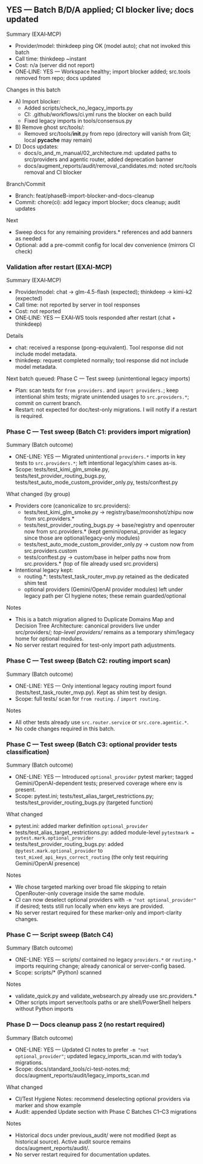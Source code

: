 ## YES — Batch B/D/A applied; CI blocker live; docs updated

Summary (EXAI‑MCP)
- Provider/model: thinkdeep ping OK (model auto); chat not invoked this batch
- Call time: thinkdeep ~instant
- Cost: n/a (server did not report)
- ONE‑LINE: YES — Workspace healthy; import blocker added; src.tools removed from repo; docs updated

Changes in this batch
- A) Import blocker:
  - Added scripts/check_no_legacy_imports.py
  - CI: .github/workflows/ci.yml runs the blocker on each build
  - Fixed legacy imports in tools/consensus.py
- B) Remove ghost src/tools/:
  - Removed src/tools/__init__.py from repo (directory will vanish from Git; local __pycache__ may remain)
- D) Docs updates:
  - docs/o_and_m_manual/02_architecture.md: updated paths to src/providers and agentic router, added deprecation banner
  - docs/augment_reports/audit/removal_candidates.md: noted src/tools removal and CI blocker

Branch/Commit
- Branch: feat/phaseB-import-blocker-and-docs-cleanup
- Commit: chore(ci): add legacy import blocker; docs cleanup; audit updates

Next
- Sweep docs for any remaining providers.* references and add banners as needed
- Optional: add a pre-commit config for local dev convenience (mirrors CI check)


### Validation after restart (EXAI‑MCP)

Summary (EXAI‑MCP)
- Provider/model: chat → glm-4.5-flash (expected); thinkdeep → kimi-k2 (expected)
- Call time: not reported by server in tool responses
- Cost: not reported
- ONE‑LINE: YES — EXAI‑WS tools responded after restart (chat + thinkdeep)

Details
- chat: received a response (pong-equivalent). Tool response did not include model metadata.
- thinkdeep: request completed normally; tool response did not include model metadata.

Next batch queued: Phase C — Test sweep (unintentional legacy imports)
- Plan: scan tests for `from providers.` and `import providers.`; keep intentional shim tests; migrate unintended usages to `src.providers.*`; commit on current branch.
- Restart: not expected for doc/test-only migrations. I will notify if a restart is required.


### Phase C — Test sweep (Batch C1: providers import migration)

Summary (Batch outcome)
- ONE-LINE: YES — Migrated unintentional `providers.*` imports in key tests to `src.providers.*`; left intentional legacy/shim cases as-is.
- Scope: tests/test_kimi_glm_smoke.py, tests/test_provider_routing_bugs.py, tests/test_auto_mode_custom_provider_only.py, tests/conftest.py

What changed (by group)
- Providers core (canonicalize to src.providers):
  - tests/test_kimi_glm_smoke.py → registry/base/moonshot/zhipu now from src.providers.*
  - tests/test_provider_routing_bugs.py → base/registry and openrouter now from src.providers.* (kept gemini/openai_provider as legacy since those are optional/legacy-only modules)
  - tests/test_auto_mode_custom_provider_only.py → custom now from src.providers.custom
  - tests/conftest.py → custom/base in helper paths now from src.providers.* (top of file already used src.providers)
- Intentional legacy kept:
  - routing.*: tests/test_task_router_mvp.py retained as the dedicated shim test
  - optional providers (Gemini/OpenAI provider modules) left under legacy path per CI hygiene notes; these remain guarded/optional

Notes
- This is a batch migration aligned to Duplicate Domains Map and Decision Tree Architecture: canonical providers live under src/providers/*; top-level providers/* remains as a temporary shim/legacy home for optional modules.
- No server restart required for test-only import path adjustments.


### Phase C — Test sweep (Batch C2: routing import scan)

Summary (Batch outcome)
- ONE-LINE: YES — Only intentional legacy routing import found (tests/test_task_router_mvp.py). Kept as shim test by design.
- Scope: full tests/ scan for `from routing.` / `import routing.`

Notes
- All other tests already use `src.router.service` or `src.core.agentic.*`.
- No code changes required in this batch.


### Phase C — Test sweep (Batch C3: optional provider tests classification)

Summary (Batch outcome)
- ONE-LINE: YES — Introduced `optional_provider` pytest marker; tagged Gemini/OpenAI-dependent tests; preserved coverage where env is present.
- Scope: pytest.ini; tests/test_alias_target_restrictions.py; tests/test_provider_routing_bugs.py (targeted function)

What changed
- pytest.ini: added marker definition `optional_provider`
- tests/test_alias_target_restrictions.py: added module-level `pytestmark = pytest.mark.optional_provider`
- tests/test_provider_routing_bugs.py: added `@pytest.mark.optional_provider` to `test_mixed_api_keys_correct_routing` (the only test requiring Gemini/OpenAI presence)

Notes
- We chose targeted marking over broad file skipping to retain OpenRouter-only coverage inside the same module.
- CI can now deselect optional providers with `-m "not optional_provider"` if desired; tests still run locally when env keys are provided.
- No server restart required for these marker-only and import-clarity changes.


### Phase C — Script sweep (Batch C4)

Summary (Batch outcome)
- ONE-LINE: YES — scripts/ contained no legacy `providers.*` or `routing.*` imports requiring change; already canonical or server-config based.
- Scope: scripts/* (Python) scanned

Notes
- validate_quick.py and validate_websearch.py already use src.providers.*
- Other scripts import server/tools paths or are shell/PowerShell helpers without Python imports


### Phase D — Docs cleanup pass 2 (no restart required)

Summary (Batch outcome)
- ONE-LINE: YES — Updated CI notes to prefer `-m "not optional_provider"`; updated legacy_imports_scan.md with today’s migrations.
- Scope: docs/standard_tools/ci-test-notes.md; docs/augment_reports/audit/legacy_imports_scan.md

What changed
- CI/Test Hygiene Notes: recommend deselecting optional providers via marker and show example
- Audit: appended Update section with Phase C Batches C1–C3 migrations

Notes
- Historical docs under previous_audit/ were not modified (kept as historical source). Active audit source remains docs/augment_reports/audit/.
- No server restart required for documentation updates.
